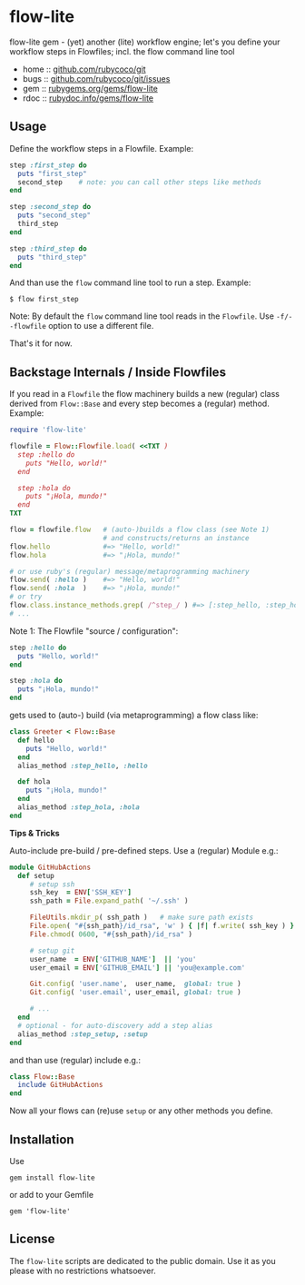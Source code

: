 # flow-lite

flow-lite gem - (yet) another (lite) workflow engine; let's you define your workflow steps in Flowfiles; incl. the flow command line tool


* home  :: [github.com/rubycoco/git](https://github.com/rubycoco/git)
* bugs  :: [github.com/rubycoco/git/issues](https://github.com/rubycoco/git/issues)
* gem   :: [rubygems.org/gems/flow-lite](https://rubygems.org/gems/flow-lite)
* rdoc  :: [rubydoc.info/gems/flow-lite](http://rubydoc.info/gems/flow-lite)



## Usage


Define the workflow steps in a Flowfile. Example:


``` ruby
step :first_step do
  puts "first_step"
  second_step    # note: you can call other steps like methods
end

step :second_step do
  puts "second_step"
  third_step
end

step :third_step do
  puts "third_step"
end
```

And than use the `flow` command line tool to run a step.
Example:

```
$ flow first_step
```

Note: By default the `flow` command line tool reads in the `Flowfile`. Use `-f/--flowfile` option to use a different file.


That's it for now.



## Backstage Internals / Inside Flowfiles


If you read in a `Flowfile` the flow machinery
builds a new (regular) class derived from `Flow::Base`
and every step becomes a (regular) method. Example:

``` ruby
require 'flow-lite'

flowfile = Flow::Flowfile.load( <<TXT )
  step :hello do
    puts "Hello, world!"
  end

  step :hola do
    puts "¡Hola, mundo!"
  end
TXT

flow = flowfile.flow   # (auto-)builds a flow class (see Note 1)
                       # and constructs/returns an instance
flow.hello             #=> "Hello, world!"
flow.hola              #=> "¡Hola, mundo!"

# or use ruby's (regular) message/metaprogramming machinery
flow.send( :hello )    #=> "Hello, world!"
flow.send( :hola  )    #=> "¡Hola, mundo!"
# or try
flow.class.instance_methods.grep( /^step_/ ) #=> [:step_hello, :step_hola]
# ...
```

Note 1:  The Flowfile "source / configuration":

``` ruby
step :hello do
  puts "Hello, world!"
end

step :hola do
  puts "¡Hola, mundo!"
end
```

gets used to (auto-) build (via metaprogramming) a flow class like:

``` ruby
class Greeter < Flow::Base
  def hello
    puts "Hello, world!"
  end
  alias_method :step_hello, :hello

  def hola
    puts "¡Hola, mundo!"
  end
  alias_method :step_hola, :hola
end
```



**Tips & Tricks**

Auto-include pre-build / pre-defined steps. Use a (regular) Module e.g.:

``` ruby
module GitHubActions
  def setup
     # setup ssh
     ssh_key  = ENV['SSH_KEY']
     ssh_path = File.expand_path( '~/.ssh' )

     FileUtils.mkdir_p( ssh_path )   # make sure path exists
     File.open( "#{ssh_path}/id_rsa", 'w' ) { |f| f.write( ssh_key ) }
     File.chmod( 0600, "#{ssh_path}/id_rsa" )

     # setup git
     user_name  = ENV['GITHUB_NAME']  || 'you'
     user_email = ENV['GITHUB_EMAIL'] || 'you@example.com'

     Git.config( 'user.name',  user_name,  global: true )
     Git.config( 'user.email', user_email, global: true )

     # ...
  end
  # optional - for auto-discovery add a step alias
  alias_method :step_setup, :setup
end
```

and than use (regular) include e.g.:

``` ruby
class Flow::Base
  include GitHubActions
end
```

Now all your flows can (re)use `setup` or any other methods you define.





## Installation

Use

    gem install flow-lite

or add to your Gemfile

    gem 'flow-lite'



## License

The `flow-lite` scripts are dedicated to the public domain.
Use it as you please with no restrictions whatsoever.


